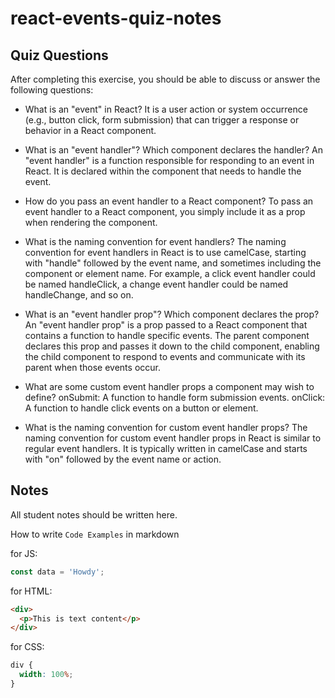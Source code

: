 # react-events-quiz-notes

## Quiz Questions

After completing this exercise, you should be able to discuss or answer the following questions:

- What is an "event" in React?
  It is a user action or system occurrence (e.g., button click, form submission) that can trigger a response or behavior in a React component.

- What is an "event handler"? Which component declares the handler?
  An "event handler" is a function responsible for responding to an event in React. It is declared within the component that needs to handle the event.

- How do you pass an event handler to a React component?
  To pass an event handler to a React component, you simply include it as a prop when rendering the component.

- What is the naming convention for event handlers?
  The naming convention for event handlers in React is to use camelCase, starting with "handle" followed by the event name, and sometimes including the component or element name. For example, a click event handler could be named handleClick, a change event handler could be named handleChange, and so on.

- What is an "event handler prop"? Which component declares the prop?
  An "event handler prop" is a prop passed to a React component that contains a function to handle specific events. The parent component declares this prop and passes it down to the child component, enabling the child component to respond to events and communicate with its parent when those events occur.

- What are some custom event handler props a component may wish to define?
  onSubmit: A function to handle form submission events.
  onClick: A function to handle click events on a button or element.

- What is the naming convention for custom event handler props?
  The naming convention for custom event handler props in React is similar to regular event handlers. It is typically written in camelCase and starts with "on" followed by the event name or action.

## Notes

All student notes should be written here.

How to write `Code Examples` in markdown

for JS:

```javascript
const data = 'Howdy';
```

for HTML:

```html
<div>
  <p>This is text content</p>
</div>
```

for CSS:

```css
div {
  width: 100%;
}
```
